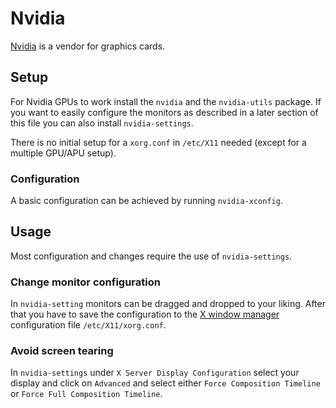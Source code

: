 # Nvidia

[Nvidia](/wiki/nvidia.md) is a vendor for graphics cards.

## Setup

For Nvidia GPUs to work install the `nvidia` and the `nvidia-utils` package.
If you want to easily configure the monitors as described in a later section of
this file you can also install `nvidia-settings`.

There is no initial setup for a `xorg.conf` in `/etc/X11` needed
(except for a multiple GPU/APU setup).

### Configuration

A basic configuration can be achieved by running `nvidia-xconfig`.

## Usage

Most configuration and changes require the use of `nvidia-settings`.

### Change monitor configuration

In `nvidia-setting` monitors can be dragged and dropped to your liking.
After that you have to save the configuration to the
[X window manager](./x_window_system.md) configuration file
`/etc/X11/xorg.conf`.

### Avoid screen tearing

In `nvidia-settings` under
`X Server Display Configuration` select your display and click on `Advanced`
and select either `Force Composition Timeline` or
`Force Full Composition Timeline`.

